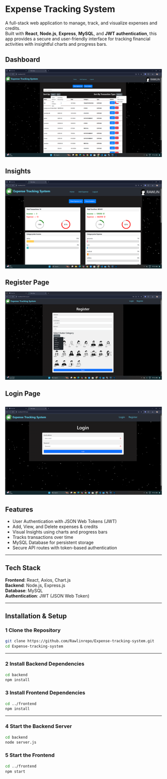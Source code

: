 # Expense Tracking System

A full-stack web application to manage, track, and visualize expenses and credits.  
Built with **React**, **Node.js**, **Express**, **MySQL**, and **JWT authentication**, this app provides a secure and user-friendly interface for tracking financial activities with insightful charts and progress bars.  

## Dashboard
![Dashboard Screenshot](screenshots/Dashboard.png)
## Insights
![Dashboard Screenshot](screenshots/Analysis.png)
## Register Page
![Dashboard Screenshot](screenshots/Register.png)
## Login Page
![Dashboard Screenshot](screenshots/Login.png)
---

## Features
- User Authentication with JSON Web Tokens (JWT)  
- Add, View, and Delete expenses & credits  
- Visual Insights using charts and progress bars  
- Tracks transactions over time  
- MySQL Database for persistent storage  
- Secure API routes with token-based authentication  

---

## Tech Stack
**Frontend**: React, Axios, Chart.js  
**Backend**: Node.js, Express.js  
**Database**: MySQL  
**Authentication**: JWT (JSON Web Token)  

---

## Installation & Setup

### 1️ Clone the Repository
```bash
git clone https://github.com/Rawlinrepo/Expense-tracking-system.git
cd Expense-tracking-system
```
---
### 2️ Install Backend Dependencies
```bash
cd backend
npm install
```
### 3️ Install Frontend Dependencies
```bash
cd ../frontend
npm install
```
---

### 4️ Start the Backend Server
```bash
cd backend
node server.js
```

### 5️ Start the Frontend
```bash
cd ../frontend
npm start
```
